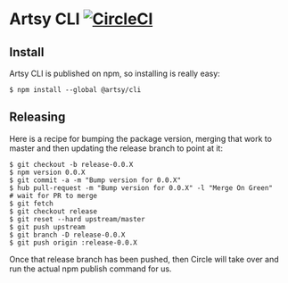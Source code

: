 # Artsy CLI [![CircleCI][badge]][circleci]

[badge]: https://circleci.com/gh/artsy/artsy-cli.svg?style=svg
[circleci]: https://circleci.com/gh/artsy/artsy-cli

## Install

Artsy CLI is published on npm, so installing is really easy:

```
$ npm install --global @artsy/cli
```

## Releasing

Here is a recipe for bumping the package version, merging that work to master
and then updating the release branch to point at it:

```
$ git checkout -b release-0.0.X
$ npm version 0.0.X
$ git commit -a -m "Bump version for 0.0.X"
$ hub pull-request -m "Bump version for 0.0.X" -l "Merge On Green"
# wait for PR to merge
$ git fetch
$ git checkout release
$ git reset --hard upstream/master
$ git push upstream
$ git branch -D release-0.0.X
$ git push origin :release-0.0.X
```

Once that release branch has been pushed, then Circle will take over and run the
actual npm publish command for us.
